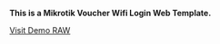 <b>This is a Mikrotik Voucher Wifi Login Web Template.</b>

<a href="https://npma7.github.io/WEB_WIFI_UPTKJ/">Visit Demo RAW<a/>
